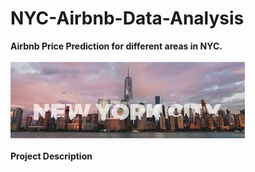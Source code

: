 # NYC-Airbnb-Data-Analysis
**Airbnb Price Prediction for different areas in NYC.**<br/>
<br/>
![NYCImage](https://github.com/hashneetk/NYC-Airbnb-Data-Analysis/blob/master/NYCImage.jpg)<br/><br/>
**Project Description**<b/>

